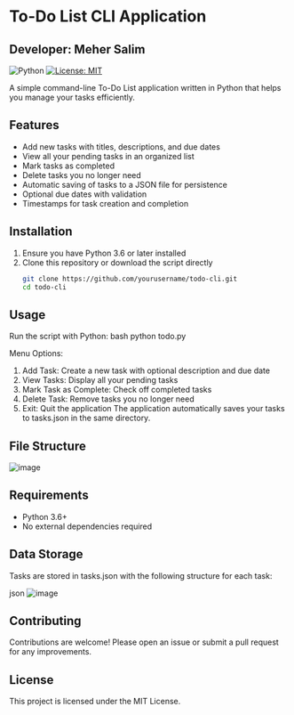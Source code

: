 # To-Do List CLI Application
## Developer: Meher Salim

![Python](https://img.shields.io/badge/python-3.6%2B-blue)
[![License: MIT](https://img.shields.io/badge/License-MIT-yellow.svg)](https://opensource.org/licenses/MIT)

A simple command-line To-Do List application written in Python that helps you manage your tasks efficiently.

## Features

- Add new tasks with titles, descriptions, and due dates
- View all your pending tasks in an organized list
- Mark tasks as completed
- Delete tasks you no longer need
- Automatic saving of tasks to a JSON file for persistence
- Optional due dates with validation
- Timestamps for task creation and completion

## Installation

1. Ensure you have Python 3.6 or later installed
2. Clone this repository or download the script directly
   ```bash
   git clone https://github.com/yourusername/todo-cli.git
   cd todo-cli

## Usage

Run the script with Python:
bash
python todo.py

Menu Options:
  1. Add Task: Create a new task with optional description and due date
  2. View Tasks: Display all your pending tasks
  3. Mark Task as Complete: Check off completed tasks
  4. Delete Task: Remove tasks you no longer need
  5. Exit: Quit the application
The application automatically saves your tasks to tasks.json in the same directory.

## File Structure

![image](https://github.com/user-attachments/assets/b2637d66-50d3-4a81-8bec-fb6618c697c5)

## Requirements

- Python 3.6+
- No external dependencies required

## Data Storage

Tasks are stored in tasks.json with the following structure for each task:

json
![image](https://github.com/user-attachments/assets/6fd6bbc0-e94b-4915-bf9f-f26d9320381d)

## Contributing

Contributions are welcome! Please open an issue or submit a pull request for any improvements.

## License

This project is licensed under the MIT License.

